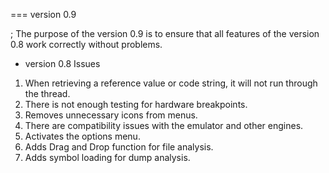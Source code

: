 === version 0.9 

; The purpose of the version 0.9 is to ensure that all features of the version 0.8 work correctly without problems.

* version 0.8 Issues
1. When retrieving a reference value or code string, it will not run through the thread.
2. There is not enough testing for hardware breakpoints.
3. Removes unnecessary icons from menus.
4. There are compatibility issues with the emulator and other engines.
5. Activates the options menu.
6. Adds Drag and Drop function for file analysis.
7. Adds symbol loading for dump analysis.
